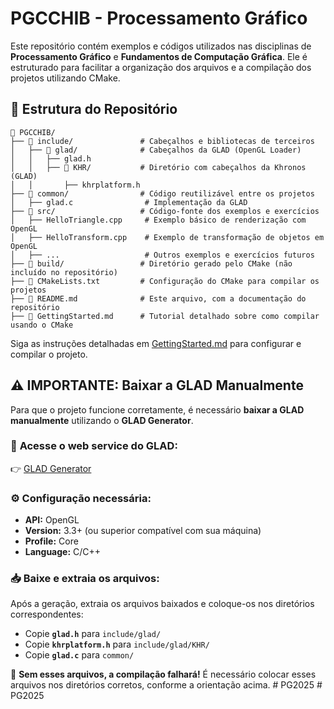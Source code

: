 # PGCCHIB - Processamento Gráfico

Este repositório contém exemplos e códigos utilizados nas disciplinas de **Processamento Gráfico** e **Fundamentos de Computação Gráfica**. Ele é estruturado para facilitar a organização dos arquivos e a compilação dos projetos utilizando CMake.

## 📂 Estrutura do Repositório

```plaintext
📂 PGCCHIB/
├── 📂 include/               # Cabeçalhos e bibliotecas de terceiros
│   ├── 📂 glad/              # Cabeçalhos da GLAD (OpenGL Loader)
│   │   ├── glad.h
│   │   ├── 📂 KHR/           # Diretório com cabeçalhos da Khronos (GLAD)
│   │       ├── khrplatform.h
├── 📂 common/                # Código reutilizável entre os projetos
│   ├── glad.c                # Implementação da GLAD
├── 📂 src/                   # Código-fonte dos exemplos e exercícios
│   ├── HelloTriangle.cpp     # Exemplo básico de renderização com OpenGL
│   ├── HelloTransform.cpp    # Exemplo de transformação de objetos em OpenGL
│   ├── ...                   # Outros exemplos e exercícios futuros
├── 📂 build/                 # Diretório gerado pelo CMake (não incluído no repositório)
├── 📄 CMakeLists.txt         # Configuração do CMake para compilar os projetos
├── 📄 README.md              # Este arquivo, com a documentação do repositório
├── 📄 GettingStarted.md      # Tutorial detalhado sobre como compilar usando o CMake
```

Siga as instruções detalhadas em [GettingStarted.md](GettingStarted.md) para configurar e compilar o projeto.

## ⚠️ **IMPORTANTE: Baixar a GLAD Manualmente**
Para que o projeto funcione corretamente, é necessário **baixar a GLAD manualmente** utilizando o **GLAD Generator**.

### 🔗 **Acesse o web service do GLAD**:
👉 [GLAD Generator](https://glad.dav1d.de/)

### ⚙️ **Configuração necessária:**
- **API:** OpenGL  
- **Version:** 3.3+ (ou superior compatível com sua máquina)  
- **Profile:** Core  
- **Language:** C/C++  

### 📥 **Baixe e extraia os arquivos:**
Após a geração, extraia os arquivos baixados e coloque-os nos diretórios correspondentes:
- Copie **`glad.h`** para `include/glad/`
- Copie **`khrplatform.h`** para `include/glad/KHR/`
- Copie **`glad.c`** para `common/`

🚨 **Sem esses arquivos, a compilação falhará!** É necessário colocar esses arquivos nos diretórios corretos, conforme a orientação acima.
#   P G 2 0 2 5  
 #   P G 2 0 2 5  
 